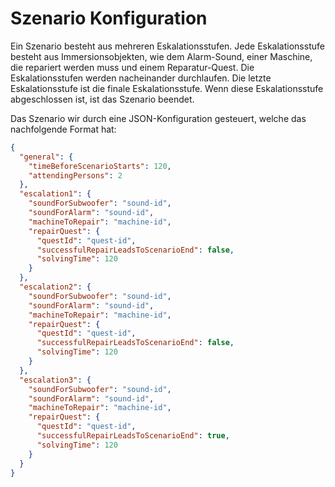 # Szenario Konfiguration

Ein Szenario besteht aus mehreren Eskalationsstufen. Jede Eskalationsstufe besteht aus Immersionsobjekten, wie dem Alarm-Sound, einer Maschine, die repariert werden muss und einem Reparatur-Quest. Die Eskalationsstufen werden nacheinander durchlaufen. Die letzte Eskalationsstufe ist die finale Eskalationsstufe. Wenn diese Eskalationsstufe abgeschlossen ist, ist das Szenario beendet.

Das Szenario wir durch eine JSON-Konfiguration gesteuert, welche das nachfolgende Format hat:
```json
{
  "general": {
    "timeBeforeScenarioStarts": 120,
    "attendingPersons": 2
  },
  "escalation1": {
    "soundForSubwoofer": "sound-id",
    "soundForAlarm": "sound-id",
    "machineToRepair": "machine-id",
    "repairQuest": {
      "questId": "quest-id",
      "successfulRepairLeadsToScenarioEnd": false,
      "solvingTime": 120
    }
  },
  "escalation2": {
    "soundForSubwoofer": "sound-id",
    "soundForAlarm": "sound-id",
    "machineToRepair": "machine-id",
    "repairQuest": {
      "questId": "quest-id",
      "successfulRepairLeadsToScenarioEnd": false,
      "solvingTime": 120
    }
  },
  "escalation3": {
    "soundForSubwoofer": "sound-id",
    "soundForAlarm": "sound-id",
    "machineToRepair": "machine-id",
    "repairQuest": {
      "questId": "quest-id",
      "successfulRepairLeadsToScenarioEnd": true,
      "solvingTime": 120
    }
  } 
}
```
